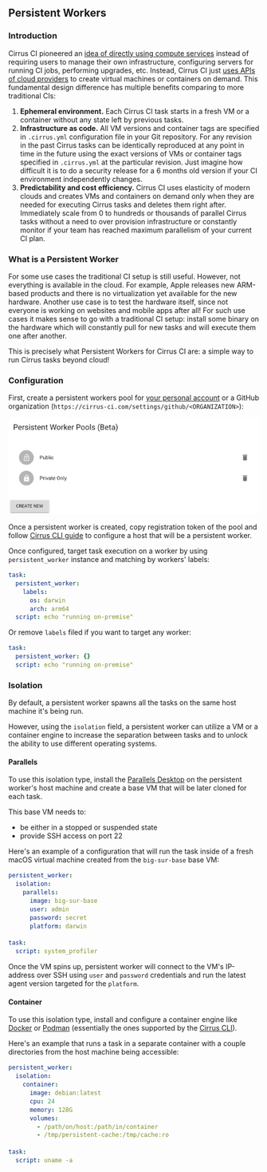## Persistent Workers

### Introduction

Cirrus CI pioneered an [idea of directly using compute services](https://medium.com/cirruslabs/core-principle-of-continuous-integration-systems-is-obsolete-8d926e17c721)
instead of requiring users to manage their own infrastructure, configuring servers for running CI jobs, performing upgrades, etc.
Instead, Cirrus CI just [uses APIs of cloud providers](supported-computing-services.md) to create virtual machines or containers on demand. This fundamental
design difference has multiple benefits comparing to more traditional CIs:

1. **Ephemeral environment.** Each Cirrus CI task starts in a fresh VM or a container without any state left by previous tasks.
2. **Infrastructure as code.** All VM versions and container tags are specified in `.cirrus.yml` configuration file in your Git repository.
   For any revision in the past Cirrus tasks can be identically reproduced at any point in time in the future using the exact versions of VMs or container tags specified in `.cirrus.yml` at the particular revision. Just imagine how difficult it is to do a security release for a 6 months old version if your CI environment independently changes.
3. **Predictability and cost efficiency.** Cirrus CI uses elasticity of modern clouds and creates VMs and containers on demand
   only when they are needed for executing Cirrus tasks and deletes them right after. Immediately scale from 0 to hundreds or
   thousands of parallel Cirrus tasks without a need to over provision infrastructure or constantly monitor if your team has reached maximum parallelism of your current CI plan.
   
### What is a Persistent Worker

For some use cases the traditional CI setup is still useful. However, not everything is available in the cloud. For example,
Apple releases new ARM-based products and there is no virtualization yet available for the new hardware. 
Another use case is to test the hardware itself, since not everyone is working on websites and mobile apps after all! For such use cases
it makes sense to go with a traditional CI setup: install some binary on the hardware which will constantly pull for new tasks 
and will execute them one after another.

This is precisely what Persistent Workers for Cirrus CI are: a simple way to run Cirrus tasks beyond cloud!

### Configuration

First, create a persistent workers pool for [your personal account](https://cirrus-ci.com/settings/profile/) or a GitHub organization (`https://cirrus-ci.com/settings/github/<ORGANIZATION>`):

<img src="/assets/images/screenshots/worker-pools.png" />

Once a persistent worker is created, copy registration token of the pool and follow [Cirrus CLI guide](https://github.com/cirruslabs/cirrus-cli/blob/master/PERSISTENT-WORKERS.md)
to configure a host that will be a persistent worker.

Once configured, target task execution on a worker by using `persistent_worker` instance and matching by workers' labels:

```yaml
task:
  persistent_worker:
    labels:
      os: darwin
      arch: arm64
  script: echo "running on-premise"
```

Or remove `labels` filed if you want to target any worker:

```yaml
task:
  persistent_worker: {}
  script: echo "running on-premise"
```

### Isolation

By default, a persistent worker spawns all the tasks on the same host machine it's being run.

However, using the `isolation` field, a persistent worker can utilize a VM or a container engine to increase the separation between tasks and to unlock the ability to use different operating systems.

#### Parallels

To use this isolation type, install the [Parallels Desktop](https://www.parallels.com/products/desktop/) on the persistent worker's host machine and create a base VM that will be later cloned for each task.

This base VM needs to:

* be either in a stopped or suspended state
* provide SSH access on port 22

Here's an example of a configuration that will run the task inside of a fresh macOS virtual machine created from the `big-sur-base` base VM:

```yaml
persistent_worker:
  isolation:
    parallels:
      image: big-sur-base
      user: admin
      password: secret
      platform: darwin

task:
  script: system_profiler
```

Once the VM spins up, persistent worker will connect to the VM's IP-address over SSH using `user` and `password` credentials and run the latest agent version targeted for the `platform`.

#### Container

To use this isolation type, install and configure a container engine like [Docker](https://github.com/cirruslabs/cirrus-cli/blob/master/INSTALL.md#docker) or [Podman](https://github.com/cirruslabs/cirrus-cli/blob/master/INSTALL.md#podman) (essentially the ones supported by the [Cirrus CLI](https://github.com/cirruslabs/cirrus-cli)).

Here's an example that runs a task in a separate container with a couple directories from the host machine being accessible:

```yaml
persistent_worker:
  isolation:
    container:
      image: debian:latest
      cpu: 24
      memory: 128G
      volumes:
        - /path/on/host:/path/in/container
        - /tmp/persistent-cache:/tmp/cache:ro

task:
  script: uname -a
```
